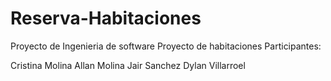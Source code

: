 # Reserva-Habitaciones
Proyecto de Ingenieria de software Proyecto de habitaciones
Participantes:

Cristina Molina
Allan Molina
Jair Sanchez
Dylan Villarroel